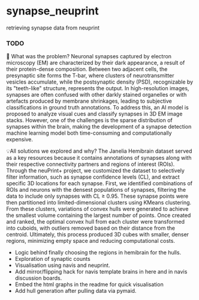 # synapse_neuprint
retrieving synapse data from neuprint 

### TODO
🚩 What was the problem?
Neuronal synapses captured by electron microscopy (EM) are characterized by their dark appearance, a result of their protein-dense composition. Between two adjacent cells, the presynaptic site forms the T-bar, where clusters of neurotransmitter vesicles accumulate, while the postsynaptic density (PSD), recognizable by its "teeth-like" structure, represents the output. In high-resolution images, synapses are often confused with other darkly stained organelles or with artefacts produced by membrane shrinkages, leading to subjective classifications in ground truth annotations. To address this, an AI model is proposed to analyze visual cues and classify synapses in 3D EM image stacks. However, one of the challenges is the sparse distribution of synapses within the brain, making the development of a synapse detection machine learning model both time-consuming and computationally expensive.

💡All solutions we explored and why?
The Janelia Hemibrain dataset served as a key resources because it contains annotations of synapses along with their respective connectivity partners and regions of interest (ROIs). Through the neuPrint+ project, we customized the dataset to selectively filter information, such as synapse confidence levels (CL), and extract specific 3D locations for each synapse. First, we identified combinations of ROIs and neurons with the densest populations of synapses, filtering the data to include only synapses with CL ≥ 0.95. These synapse points were then partitioned into limited-dimensional clusters using KMeans clustering. From these clusters, variations of convex hulls were generated to achieve the smallest volume containing the largest number of points. Once created and ranked, the optimal convex hull from each cluster were transformed into cuboids, with outliers removed based on their distance from the centroid. Ultimately, this process produced 3D cubes with smaller, denser regions, minimizing empty space and reducing computational costs.

- Logic behind finally choosing the regions in hemibrain  for the hulls.
- Exploration of synaptic counts
- Visualisation using navis and neuprint.
- Add mirror/flipping hack for navis template brains in here and in navis discussion boards.
- Embed the html graphs in the readme for quick visualisation
- Add hull generation after pulling data via pymaid.
